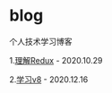# blog
个人技术学习博客

1.[理解Redux](https://github.com/quanshubli/blog/blob/main/redux.md) - 2020.10.29

2.[学习v8](https://github.com/quanshubli/blog/blob/main/v8.md) - 2020.12.16
